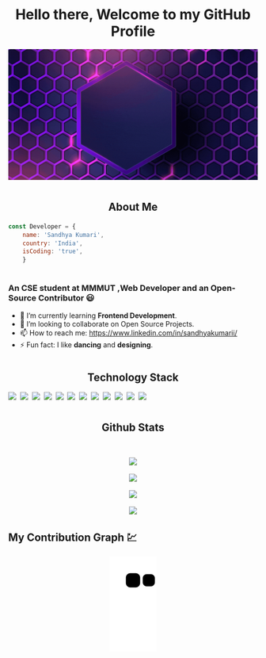 <h1 align="center">Hello there, Welcome to my GitHub Profile</h1> 


<img   src="/assests/Games.gif" class="img-fluid" alt="Sandhya"> 
<h1></h1>
<h2 align="center">About Me</h2>

```js
const Developer = {
	name: 'Sandhya Kumari',
	country: 'India',
	isCoding: 'true',
	}
```
<h1></h1>

### An CSE student at MMMUT ,Web Developer and an Open-Source Contributor :smiley:


- 🌱 I’m currently learning **Frontend Development**.
- 👯 I’m looking to collaborate on Open Source Projects.
- 📫 How to reach me: https://www.linkedin.com/in/sandhyakumarii/
- ⚡ Fun fact: I like **dancing** and **designing**.

<h1></h1>

<h2 align='center'>Technology Stack</h2>

<p align='center'>

  <img src='https://img.shields.io/badge/c-423f6d.svg?style=for-the-badge&logo=c&logoColor=fd428d'>&nbsp;
  <img src='https://img.shields.io/badge/c++-423f6d.svg?style=for-the-badge&logo=c%2B%2B&logoColor=fd428d'>&nbsp;
  <img src='https://img.shields.io/badge/html5-423f6d.svg?style=for-the-badge&logo=html5&logoColor=fd428d'>&nbsp;
  <img src='https://img.shields.io/badge/css3-423f6d.svg?style=for-the-badge&logo=css3&logoColor=fd428d'>&nbsp;
  <img src='https://img.shields.io/badge/Bootstrap-423f6d?style=for-the-badge&logo=bootstrap&logoColor=fd428d'>&nbsp;
  <img src='https://img.shields.io/badge/JavaScript-423f6d?style=for-the-badge&logo=javascript&logoColor=fd428d'>&nbsp;
  <img src='https://img.shields.io/badge/Visual%20Studio%20Code-423f6d.svg?style=for-the-badge&logo=visual-studio-code&logoColor=fd428d'>&nbsp;
  <img src='https://img.shields.io/badge/Canva-423f6d.svg?style=for-the-badge&logo=Canva&logoColor=fd428d'>&nbsp;
  <img src='https://img.shields.io/badge/adobe%20photoshop-423f6d.svg?style=for-the-badge&logo=adobe%20photoshop&logoColor=fd428d'>&nbsp;
  <img src='https://img.shields.io/badge/MySQL-423f6d?style=for-the-badge&logo=mysql&logoColor=fd428d'>&nbsp;
  <img src='https://img.shields.io/badge/git-423f6d.svg?style=for-the-badge&logo=git&logoColor=fd428d'>&nbsp;
  <img src='https://img.shields.io/badge/github-423f6d.svg?style=for-the-badge&logo=github&logoColor=fd428d'>&nbsp;
</p>
<h1></h1>

<!-- <p align="left"> <a href="https://github.com/ryo-ma/github-profile-trophy"><img src="https://github-profile-trophy.vercel.app/?username=sandhya312" alt="sandhya312" /></a> </p> --!>
<h2 align="center">Github Stats</h2>

<br>

<p align = "center">
  <img  src = "https://github-readme-stats.vercel.app/api?username=sandhya312&show_icons=true&theme=radical&line_height=27">
  
</p>

<p align = "center">
 <img  src="https://github-readme-streak-stats.herokuapp.com/?user=sandhya312&show_icons=true&locale=en&layout=compact&theme=radical&line_height=0" />
</p> 

<p align = "center">

  <img src = "https://github-readme-stats.vercel.app/api/top-langs/?username=sandhya312&hide=html,css,java,shaderlab,kotlin,hlsl&theme=radical">
</p>


<p align = "center">
 <img src="https://activity-graph.herokuapp.com/graph?username=sandhya312&theme=redical">
</p> 



<h2>My Contribution Graph 💹 </h2>

<p align="center">
  <img src="https://github.com/sandhya312/sandhya312/raw/output/github-contribution-grid-snake.svg" alt="snake"></center>
</p>

